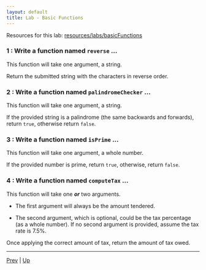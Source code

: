 ```yaml
---
layout: default
title: Lab - Basic Functions
---
```


Resources for this lab: [resources/labs/basicFunctions](resources/labs/basicFunctions)

### 1 : Write a function named `reverse` ...  

This function will take one argument, a string.  

Return the submitted string with the characters in reverse order.  

### 2 : Write a function named `palindromeChecker` ...  

This function will take one argument, a string.  

If the provided string is a palindrome (the same backwards and forwards), return
`true`, otherwise return `false`.  

### 3 : Write a function named `isPrime` ...  

This function will take one argument, a whole number.  

If the provided number is prime, return `true`, otherwise, return `false`.

### 4 : Write a function named `computeTax` ...  

This function will take one ***or*** two arguments.  

* The first argument will always be the amount tendered.

* The second argument, which is optional, could be the tax percentage (as a whole number). If no second argument is provided, assume the tax rate is 7.5%.  

Once applying the correct amount of tax, return the amount of tax owed.  

<hr>

[Prev](seeingErrors-labs.md) | [Up](README.md)

